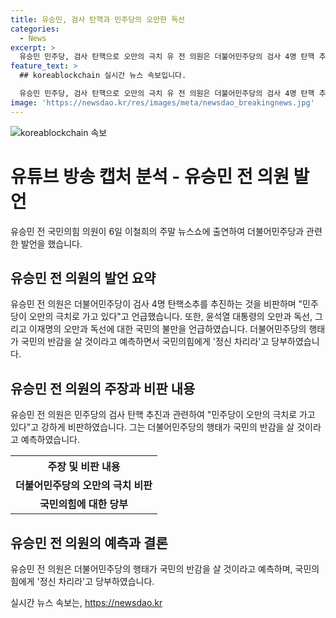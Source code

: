 ```yaml
---
title: 유승민, 검사 탄핵과 민주당의 오만한 독선
categories:
  - News
excerpt: >
  유승민 민주당, 검사 탄핵으로 오만의 극치 유 전 의원은 더불어민주당의 검사 4명 탄핵 추진을 비판하며, 민주당의 오만과 독선에 대한 우려를 표exp한다. 또한 22대 국회 임기에 대한 비판과 법조위원의 선출을 언급하며 민주당의 행태에 대한 우려를 나타냈다. 민주당의 행동이 국민의 반감을 살 것이라며 국민의힘의 정신차림을 촉구했다.
feature_text: >
  ## koreablockchain 실시간 뉴스 속보입니다.

  유승민 민주당, 검사 탄핵으로 오만의 극치 유 전 의원은 더불어민주당의 검사 4명 탄핵 추진을 비판하며, 민주당의 오만과 독선에 대한 우려를 표exp한다. 또한 22대 국회 임기에 대한 비판과 법조위원의 선출을 언급하며 민주당의 행태에 대한 우려를 나타냈다. 민주당의 행동이 국민의 반감을 살 것이라며 국민의힘의 정신차림을 촉구했다.
image: 'https://newsdao.kr/res/images/meta/newsdao_breakingnews.jpg'
---
```


<p><img src="https://newsdao.kr/res/images/meta/newsdao_breakingnews.jpg" alt="koreablockchain 속보" /></p>

<h1>유튜브 방송 캡처 분석 - 유승민 전 의원 발언</h1>

<p data-ke-size="size16">유승민 전 국민의힘 의원이 6일 이철희의 주말 뉴스쇼에 출연하여 더불어민주당과 관련한 발언을 했습니다.</p>

<h2 data-ke-size="size26">유승민 전 의원의 발언 요약</h2>

<p data-ke-size="size16">유승민 전 의원은 더불어민주당이 검사 4명 탄핵소추를 추진하는 것을 비판하며 "민주당이 오만의 극치로 가고 있다"고 언급했습니다. 또한, 윤석열 대통령의 오만과 독선, 그리고 이재명의 오만과 독선에 대한 국민의 불만을 언급하였습니다. 더불어민주당의 행태가 국민의 반감을 살 것이라고 예측하면서 국민의힘에게 '정신 차리라'고 당부하였습니다.</p>

<h2 data-ke-size="size26">유승민 전 의원의 주장과 비판 내용</h2>

<p data-ke-size="size16">유승민 전 의원은 민주당의 검사 탄핵 추진과 관련하여 "민주당이 오만의 극치로 가고 있다"고 강하게 비판하였습니다. 그는 더불어민주당의 행태가 국민의 반감을 살 것이라고 예측하였습니다.</p>

<table>
  <tr>
    <th>주장 및 비판 내용</th>
  </tr>
  <tr>
    <td style="text-align: center; height: 17px;"><b>더불어민주당의 오만의 극치 비판</b></td>
  </tr>
  <tr>
    <td style="text-align: center; height: 17px;"><b>국민의힘에 대한 당부</b></td>
  </tr>
</table>

<h2 data-ke-size="size26">유승민 전 의원의 예측과 결론</h2>

<p data-ke-size="size16">유승민 전 의원은 더불어민주당의 행태가 국민의 반감을 살 것이라고 예측하며, 국민의힘에게 '정신 차리라'고 당부하였습니다.</p>
실시간 뉴스 속보는, <a href="https://newsdao.kr" rel="dofollow">https://newsdao.kr</a>


